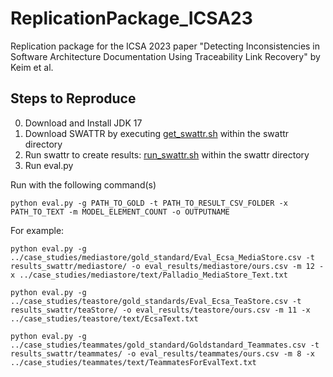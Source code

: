# ReplicationPackage_ICSA23
Replication package for the ICSA 2023 paper "Detecting Inconsistencies in Software Architecture Documentation Using Traceability Link Recovery" by Keim et al.

## Steps to Reproduce
0. Download and Install JDK 17
1. Download SWATTR by executing [get_swattr.sh](swattr/get_swattr.sh) within the swattr directory
2. Run swattr to create results: [run_swattr.sh](swattr/run_swattr.sh) within the swattr directory
3. Run eval.py


Run with the following command(s)

`python eval.py -g PATH_TO_GOLD -t PATH_TO_RESULT_CSV_FOLDER -x PATH_TO_TEXT -m MODEL_ELEMENT_COUNT -o OUTPUTNAME`


For example:
```
python eval.py -g ../case_studies/mediastore/gold_standard/Eval_Ecsa_MediaStore.csv -t results_swattr/mediastore/ -o eval_results/mediastore/ours.csv -m 12 -x ../case_studies/mediastore/text/Palladio_MediaStore_Text.txt 

python eval.py -g ../case_studies/teastore/gold_standards/Eval_Ecsa_TeaStore.csv -t results_swattr/teaStore/ -o eval_results/teastore/ours.csv -m 11 -x ../case_studies/teastore/text/EcsaText.txt 

python eval.py -g ../case_studies/teammates/gold_standard/Goldstandard_Teammates.csv -t results_swattr/teammates/ -o eval_results/teammates/ours.csv -m 8 -x ../case_studies/teammates/text/TeammatesForEvalText.txt 